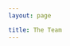 ```yaml
---
layout: page

title: The Team
---
```


<script setup>
  import { VPTeamPage, VPTeamPageTitle, VPTeamPageSection, VPTeamMembers } from "vitepress/theme";
  import { teamMembers } from "./_data/team";
</script>

<VPTeamPage>
  <VPTeamPageTitle>
    <template #title>The Team</template>
    <template #lead>
        The team behind PhyrePanel is a small group of passionate developers who are dedicated to making the best open source web control panel for Linux servers.
    </template>
  </VPTeamPageTitle>
  <VPTeamPageSection>
    <template #title>Team Members</template>
    <template #members>
      <VPTeamMembers :members="teamMembers" />
    </template>
  </VPTeamPageSection>
  <!-- <VPTeamPageSection>
    <template #title>Contributors ❤️</template>
    <template #members>
      <VPTeamMembers size="small" :members="featuredContributors" />
    </template>
  </VPTeamPageSection> -->
</VPTeamPage>
